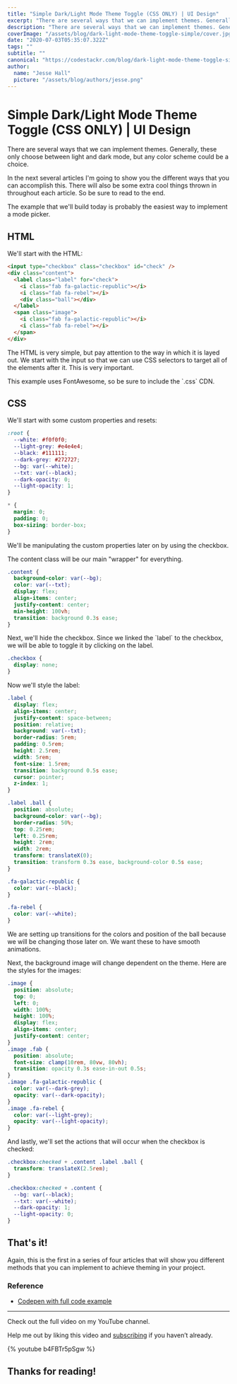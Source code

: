 ```yaml
---
title: "Simple Dark/Light Mode Theme Toggle (CSS ONLY) | UI Design"
excerpt: "There are several ways that we can implement themes. Generally, these only choose between light and dark mode, but any color scheme could be a choice. In the next several articles I'm going to show you the different ways that you can accomplish this. There will also be some extra cool things thrown in throughout each article. So be sure to read to the end."
description: "There are several ways that we can implement themes. Generally, these only choose between light and dark mode, but any color scheme could be a choice. In the next several articles I'm going to show you the different ways that you can accomplish this. There will also be some extra cool things thrown in throughout each article. So be sure to read to the end."
coverImage: "/assets/blog/dark-light-mode-theme-toggle-simple/cover.jpg"
date: "2020-07-03T05:35:07.322Z"
tags: ""
subtitle: ""
canonical: "https://codestackr.com/blog/dark-light-mode-theme-toggle-simple" 
author:
  name: "Jesse Hall"
  picture: "/assets/blog/authors/jesse.png"
---
```




# Simple Dark/Light Mode Theme Toggle (CSS ONLY) | UI Design

There are several ways that we can implement themes. Generally, these only choose between light and dark mode, but any color scheme could be a choice.

In the next several articles I'm going to show you the different ways that you can accomplish this. There will also be some extra cool things thrown in throughout each article. So be sure to read to the end.

The example that we'll build today is probably the easiest way to implement a mode picker.

## HTML

We'll start with the HTML:



```html index.html
<input type="checkbox" class="checkbox" id="check" />
<div class="content">
  <label class="label" for="check">
    <i class="fab fa-galactic-republic"></i>
    <i class="fab fa-rebel"></i>
    <div class="ball"></div>
  </label>
  <span class="image">
    <i class="fab fa-galactic-republic"></i>
    <i class="fab fa-rebel"></i>
  </span>
</div>
```



The HTML is very simple, but pay attention to the way in which it is layed out. We start with the input so that we can use CSS selectors to target all of the elements after it. This is very important.

This example uses FontAwesome, so be sure to include the \`.css\` CDN.

## CSS

We'll start with some custom properties and resets:



```css global.css
:root {
  --white: #f0f0f0;
  --light-grey: #e4e4e4;
  --black: #111111;
  --dark-grey: #272727;
  --bg: var(--white);
  --txt: var(--black);
  --dark-opacity: 0;
  --light-opacity: 1;
}

* {
  margin: 0;
  padding: 0;
  box-sizing: border-box;
}
```



We'll be manipulating the custom properties later on by using the checkbox.

The content class will be our main "wrapper" for everything.



```css global.css
.content {
  background-color: var(--bg);
  color: var(--txt);
  display: flex;
  align-items: center;
  justify-content: center;
  min-height: 100vh;
  transition: background 0.3s ease;
}
```



Next, we'll hide the checkbox. Since we linked the \`label\` to the checkbox, we will be able to toggle it by clicking on the label.



```css global.css
.checkbox {
  display: none;
}
```



Now we'll style the label:



```css global.css
.label {
  display: flex;
  align-items: center;
  justify-content: space-between;
  position: relative;
  background: var(--txt);
  border-radius: 5rem;
  padding: 0.5rem;
  height: 2.5rem;
  width: 5rem;
  font-size: 1.5rem;
  transition: background 0.5s ease;
  cursor: pointer;
  z-index: 1;
}

.label .ball {
  position: absolute;
  background-color: var(--bg);
  border-radius: 50%;
  top: 0.25rem;
  left: 0.25rem;
  height: 2rem;
  width: 2rem;
  transform: translateX(0);
  transition: transform 0.3s ease, background-color 0.5s ease;
}

.fa-galactic-republic {
  color: var(--black);
}

.fa-rebel {
  color: var(--white);
}
```



We are setting up transitions for the colors and position of the ball because we will be changing those later on. We want these to have smooth animations.

Next, the background image will change dependent on the theme. Here are the styles for the images:



```css global.css
.image {
  position: absolute;
  top: 0;
  left: 0;
  width: 100%;
  height: 100%;
  display: flex;
  align-items: center;
  justify-content: center;
}
.image .fab {
  position: absolute;
  font-size: clamp(10rem, 80vw, 80vh);
  transition: opacity 0.3s ease-in-out 0.5s;
}
.image .fa-galactic-republic {
  color: var(--dark-grey);
  opacity: var(--dark-opacity);
}
.image .fa-rebel {
  color: var(--light-grey);
  opacity: var(--light-opacity);
}
```



And lastly, we'll set the actions that will occur when the checkbox is checked:



```css global.css
.checkbox:checked + .content .label .ball {
  transform: translateX(2.5rem);
}

.checkbox:checked + .content {
  --bg: var(--black);
  --txt: var(--white);
  --dark-opacity: 1;
  --light-opacity: 0;
}
```



## That's it!

Again, this is the first in a series of four articles that will show you different methods that you can implement to achieve theming in your project.

### Reference

- [Codepen with full code example](https://codepen.io/codeSTACKr/pen/JjGOWvJ)

---

Check out the full video on my YouTube channel.

Help me out by liking this video and [subscribing](https://www.youtube.com/codeSTACKr/?sub_confirmation=1) if you haven’t already.

{% youtube b4FBTr5pSgw %}

## **Thanks for reading!**

